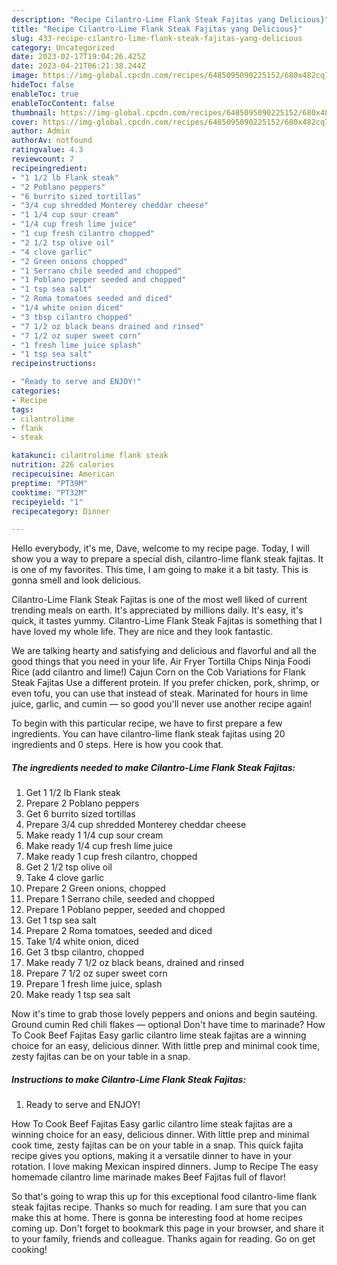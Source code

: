 ```yaml
---
description: "Recipe Cilantro-Lime Flank Steak Fajitas yang Delicious}"
title: "Recipe Cilantro-Lime Flank Steak Fajitas yang Delicious}"
slug: 433-recipe-cilantro-lime-flank-steak-fajitas-yang-delicious
category: Uncategorized
date: 2023-02-17T19:04:26.425Z
date: 2023-04-21T06:21:38.244Z
image: https://img-global.cpcdn.com/recipes/6485095090225152/680x482cq70/cilantro-lime-flank-steak-fajitas-recipe-main-photo.jpg
hideToc: false
enableToc: true
enableTocContent: false
thumbnail: https://img-global.cpcdn.com/recipes/6485095090225152/680x482cq70/cilantro-lime-flank-steak-fajitas-recipe-main-photo.jpg
cover: https://img-global.cpcdn.com/recipes/6485095090225152/680x482cq70/cilantro-lime-flank-steak-fajitas-recipe-main-photo.jpg
author: Admin
authorAv: notfound
ratingvalue: 4.3
reviewcount: 7
recipeingredient:
- "1 1/2 lb Flank steak"
- "2 Poblano peppers"
- "6 burrito sized tortillas"
- "3/4 cup shredded Monterey cheddar cheese"
- "1 1/4 cup sour cream"
- "1/4 cup fresh lime juice"
- "1 cup fresh cilantro chopped"
- "2 1/2 tsp olive oil"
- "4 clove garlic"
- "2 Green onions chopped"
- "1 Serrano chile seeded and chopped"
- "1 Poblano pepper seeded and chopped"
- "1 tsp sea salt"
- "2 Roma tomatoes seeded and diced"
- "1/4 white onion diced"
- "3 tbsp cilantro chopped"
- "7 1/2 oz black beans drained and rinsed"
- "7 1/2 oz super sweet corn"
- "1 fresh lime juice splash"
- "1 tsp sea salt"
recipeinstructions:

- "Ready to serve and ENJOY!"
categories:
- Recipe
tags:
- cilantrolime
- flank
- steak

katakunci: cilantrolime flank steak 
nutrition: 226 calories
recipecuisine: American
preptime: "PT39M"
cooktime: "PT32M"
recipeyield: "1"
recipecategory: Dinner

---
```



Hello everybody, it's me, Dave, welcome to my recipe page. Today, I will show you a way to prepare a special dish, cilantro-lime flank steak fajitas. It is one of my favorites. This time, I am going to make it a bit tasty. This is gonna smell and look delicious.

Cilantro-Lime Flank Steak Fajitas is one of the most well liked of current trending meals on earth. It's appreciated by millions daily. It's easy, it's quick, it tastes yummy. Cilantro-Lime Flank Steak Fajitas is something that I have loved my whole life. They are nice and they look fantastic.

We are talking hearty and satisfying and delicious and flavorful and all the good things that you need in your life. Air Fryer Tortilla Chips Ninja Foodi Rice (add cilantro and lime!) Cajun Corn on the Cob Variations for Flank Steak Fajitas Use a different protein. If you prefer chicken, pork, shrimp, or even tofu, you can use that instead of steak. Marinated for hours in lime juice, garlic, and cumin — so good you&#39;ll never use another recipe again!


To begin with this particular recipe, we have to first prepare a few ingredients. You can have cilantro-lime flank steak fajitas using 20 ingredients and 0 steps. Here is how you cook that.

<!--inarticleads1-->

##### The ingredients needed to make Cilantro-Lime Flank Steak Fajitas:

1. Get 1 1/2 lb Flank steak
1. Prepare 2 Poblano peppers
1. Get 6 burrito sized tortillas
1. Prepare 3/4 cup shredded Monterey cheddar cheese
1. Make ready 1 1/4 cup sour cream
1. Make ready 1/4 cup fresh lime juice
1. Make ready 1 cup fresh cilantro, chopped
1. Get 2 1/2 tsp olive oil
1. Take 4 clove garlic
1. Prepare 2 Green onions, chopped
1. Prepare 1 Serrano chile, seeded and chopped
1. Prepare 1 Poblano pepper, seeded and chopped
1. Get 1 tsp sea salt
1. Prepare 2 Roma tomatoes, seeded and diced
1. Take 1/4 white onion, diced
1. Get 3 tbsp cilantro, chopped
1. Make ready 7 1/2 oz black beans, drained and rinsed
1. Prepare 7 1/2 oz super sweet corn
1. Prepare 1 fresh lime juice, splash
1. Make ready 1 tsp sea salt


Now it&#39;s time to grab those lovely peppers and onions and begin sautéing. Ground cumin Red chili flakes — optional Don&#39;t have time to marinade? How To Cook Beef Fajitas Easy garlic cilantro lime steak fajitas are a winning choice for an easy, delicious dinner. With little prep and minimal cook time, zesty fajitas can be on your table in a snap. 

<!--inarticleads2-->

##### Instructions to make Cilantro-Lime Flank Steak Fajitas:


1. Ready to serve and ENJOY!

How To Cook Beef Fajitas Easy garlic cilantro lime steak fajitas are a winning choice for an easy, delicious dinner. With little prep and minimal cook time, zesty fajitas can be on your table in a snap. This quick fajita recipe gives you options, making it a versatile dinner to have in your rotation. I love making Mexican inspired dinners. Jump to Recipe The easy homemade cilantro lime marinade makes Beef Fajitas full of flavor! 

So that's going to wrap this up for this exceptional food cilantro-lime flank steak fajitas recipe. Thanks so much for reading. I am sure that you can make this at home. There is gonna be interesting food at home recipes coming up. Don't forget to bookmark this page in your browser, and share it to your family, friends and colleague. Thanks again for reading. Go on get cooking!
